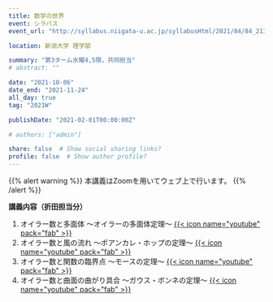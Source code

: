 ```yaml
---
title: 数学の世界
event: シラバス
event_url: "http://syllabus.niigata-u.ac.jp/syllabusHtml/2021/84/84_213G6501_ja_JP.html"

location: 新潟大学 理学部

summary: "第3ターム水曜4,5限，共同担当"
# abstract: ""

date: "2021-10-06"
date_end: "2021-11-24"
all_day: true
tag: "2021W"

publishDate: "2021-02-01T00:00:00Z"

# authors: ["admin"]

share: false  # Show social sharing links?
profile: false  # Show author profile?
---
```

{{% alert warning %}}
本講義はZoomを用いてウェブ上で行います。
{{% /alert %}}

**講義内容（折田担当分）**

1. オイラー数と多面体 ～オイラーの多面体定理～
	[{{< icon name="youtube" pack="fab" >}}](https://youtu.be/ieF8B8f01N0)
2. オイラー数と風の流れ ～ポアンカレ・ホップの定理～
	[{{< icon name="youtube" pack="fab" >}}](https://youtu.be/r6r3F6Ow2PE)
3. オイラー数と関数の臨界点 ～モースの定理～
	[{{< icon name="youtube" pack="fab" >}}](https://youtu.be/XdpLrI6exek)
4. オイラー数と曲面の曲がり具合 ～ガウス・ボンネの定理～
	[{{< icon name="youtube" pack="fab" >}}](https://youtu.be/dk7UZU1SpGo)

